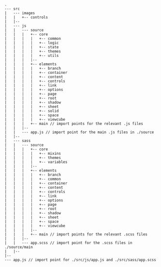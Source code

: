     .
    --- src
    |   --- images
    |   |   +-- controls
    |   |--
    |   --- js
    |   |   --- source
    |   |   |   +-- core
    |   |   |   |   +-- common
    |   |   |   |   +-- logic
    |   |   |   |   +-- state
    |   |   |   |   +-- themes
    |   |   |   |   +-- utils
    |   |   |   |--
    |   |   |   +-- elements
    |   |   |   |   +-- branch
    |   |   |   |   +-- container
    |   |   |   |   +-- content
    |   |   |   |   +-- controls
    |   |   |   |   +-- link
    |   |   |   |   +-- options
    |   |   |   |   +-- page
    |   |   |   |   +-- root
    |   |   |   |   +-- shadow
    |   |   |   |   +-- sheet
    |   |   |   |   +-- solid
    |   |   |   |   +-- space
    |   |   |   |   +-- viewcube
    |   |   |   +-- main // import points for the relevant .js files
    |   |   |--
    |   |   --- app.js // import point for the main .js files in ./source
    |   |--
    |   --- sass
    |   |   --- source
    |   |   |   +-- core
    |   |   |   |   +-- mixins
    |   |   |   |   +-- themes
    |   |   |   |   +-- variables
    |   |   |   |--
    |   |   |   +-- elements
    |   |   |   |   +-- branch
    |   |   |   |   +-- common
    |   |   |   |   +-- container
    |   |   |   |   +-- content
    |   |   |   |   +-- controls
    |   |   |   |   +-- link
    |   |   |   |   +-- options
    |   |   |   |   +-- page
    |   |   |   |   +-- root
    |   |   |   |   +-- shadow
    |   |   |   |   +-- sheet
    |   |   |   |   +-- space
    |   |   |   |   +-- viewcube
    |   |   |   |--
    |   |   |   +-- main // import points for the relevant .scss files
    |   |   |--
    |   |   --- app.scss // import point for the .scss files in ./source/main
    |   |--
    |--
    --- app.js // import point for ./src/js/app.js and ./src/sass/app.scss
